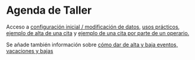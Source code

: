 # Agenda de Taller

Acceso a [configuración inicial / modificación de datos](configuracion-inicial.md), [usos prácticos](uso.md), [ejemplo de alta de una cita](alta-de-una-cita-de-asesor.md) y [ejemplo de una cita por parte de un operario.](alta-de-una-cita-por-un-invitado.md)

Se añade también información sobre [cómo dar de alta y baja eventos, vacaciones y bajas](vacaciones-bajas-eventos.md)
